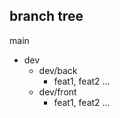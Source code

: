

## branch tree
main
- dev
    - dev/back
        - feat1, feat2 …
    - dev/front
        - feat1, feat2 …
